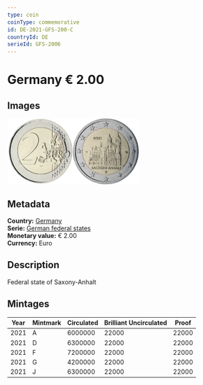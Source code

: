 ```yaml
---
type: coin
coinType: commemorative
id: DE-2021-GFS-200-C
countryId: DE
serieId: GFS-2006
---
```


# Germany € 2.00

## Images

<img src="../../Images/common-2007-200.webp" height="150" alt="Front image"><img src="Images/DE-2021-200.webp" height="150" alt="Back image">

## Metadata

**Country:** [Germany](../../Countries/Germany/index.md)\
**Serie:** [German federal states](index.md)\
**Monetary value:** € 2.00\
**Currency:** Euro

## Description

Federal state of Saxony-Anhalt

## Mintages

| Year | Mintmark | Circulated | Brilliant Uncirculated | Proof |
| ---- | -------- | ---------- | ---------------------- | ----- |
| 2021 | A        | 6000000    | 22000                  | 22000 |
| 2021 | D        | 6300000    | 22000                  | 22000 |
| 2021 | F        | 7200000    | 22000                  | 22000 |
| 2021 | G        | 4200000    | 22000                  | 22000 |
| 2021 | J        | 6300000    | 22000                  | 22000 |
